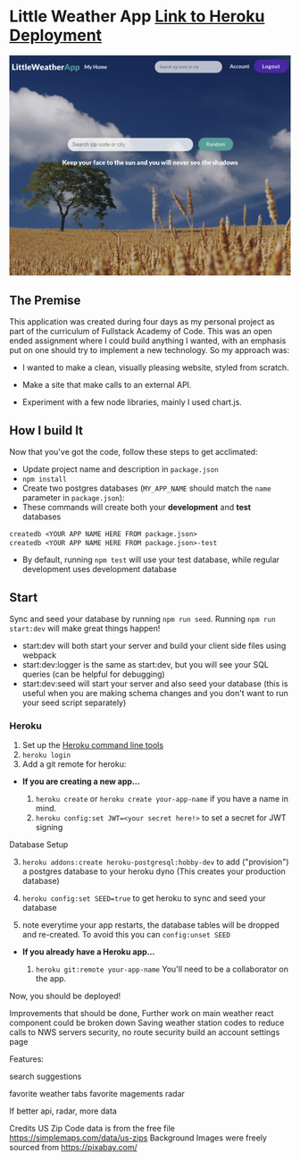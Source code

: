 # Little Weather App [Link to Heroku Deployment](http://little-weather-app.herokuapp.com/)

![alt text](https://github.com/jthagerman/Little-Weather-App/blob/main/public/screenshots/Screen%20Shot%202021-08-15%20at%2010.47.23%20PM.png)

## The Premise

This application was created during four days as my personal project as part of the curriculum of Fullstack Academy of Code.  This was an open ended assignment where I could build anything I wanted, with an emphasis put on one should try to implement a new technology. So my approach was:

* I wanted to make a clean, visually pleasing website, styled from scratch.

* Make a site that make calls to an external API.

* Experiment with a few node libraries, mainly I used chart.js.


## How I build It

Now that you've got the code, follow these steps to get acclimated:

* Update project name and description in `package.json`
* `npm install`
* Create two postgres databases (`MY_APP_NAME` should match the `name`
  parameter in `package.json`):
* These commands will create both your **development** and **test** databases

```
createdb <YOUR APP NAME HERE FROM package.json>
createdb <YOUR APP NAME HERE FROM package.json>-test
```

* By default, running `npm test` will use your test database, while
  regular development uses development database

## Start

Sync and seed your database by running `npm run seed`. Running `npm run start:dev` will make great things happen!

- start:dev will both start your server and build your client side files using webpack
- start:dev:logger is the same as start:dev, but you will see your SQL queries (can be helpful for debugging)
- start:dev:seed will start your server and also seed your database (this is useful when you are making schema changes and you don't want to run your seed script separately)


### Heroku

1.  Set up the [Heroku command line tools][heroku-cli]
2.  `heroku login`
3.  Add a git remote for heroku:

[heroku-cli]: https://devcenter.heroku.com/articles/heroku-cli

* **If you are creating a new app...**

  1.  `heroku create` or `heroku create your-app-name` if you have a
      name in mind.
  2.  `heroku config:set JWT=<your secret here!>` to set a secret for JWT signing

Database Setup

  3.  `heroku addons:create heroku-postgresql:hobby-dev` to add
      ("provision") a postgres database to your heroku dyno (This creates your production database)

  4.  `heroku config:set SEED=true` to get heroku to sync and seed your database

  5.   note everytime your app restarts, the database tables will be dropped and re-created. To avoid this you can `config:unset SEED`


* **If you already have a Heroku app...**

  1.  `heroku git:remote your-app-name` You'll need to be a
      collaborator on the app.


Now, you should be deployed!




Improvements that should be done,
Further work on main weather react component could be broken down
Saving weather station codes to reduce calls to NWS servers
security, no route security
build an account settings page



Features:

search suggestions

favorite weather tabs
favorite magements
radar


If better api, radar, more data




Credits
US Zip Code data is from the free file https://simplemaps.com/data/us-zips
Background Images were freely sourced from https://pixabay.com/

